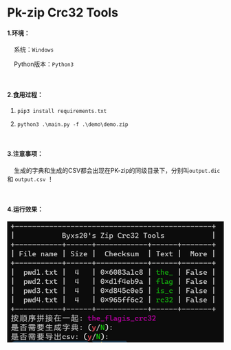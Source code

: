 # Pk-zip Crc32 Tools

#### 1.环境：

&nbsp;&nbsp;&nbsp;&nbsp;系统：`Windows`

&nbsp;&nbsp;&nbsp;&nbsp;Python版本：`Python3`

<br>

#### 2.食用过程：

1. `pip3 install requirements.txt`

2. `python3 .\main.py -f .\demo\demo.zip`

<br>

#### 3.注意事项：

&nbsp;&nbsp;&nbsp;&nbsp;生成的字典和生成的CSV都会出现在PK-zip的同级目录下，分别叫`output.dic` 和 `output.csv` ！

<br>

#### 4.运行效果：

![](images/image.png)
